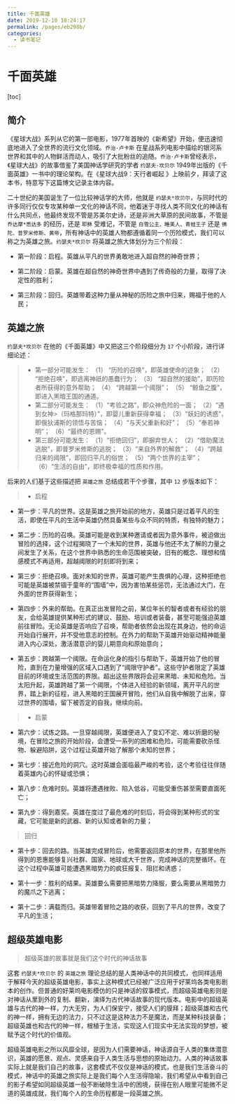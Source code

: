 ```yaml
---
title: 千面英雄
date: 2019-12-10 18:24:17
permalink: /pages/eb298b/
categories:
  - 读书笔记
---
```


# 千面英雄

[toc]

## 简介

《星球大战》系列从它的第一部电影，1977年首映的《新希望》开始，便迅速彻底地进入了全世界的流行文化领域。``乔治·卢卡斯`` 在星战系列电影中描绘的银河系世界和其中的人物鲜活而动人，吸引了大批粉丝的追随。``乔治·卢卡斯``曾经表示，《星球大战》的故事借鉴了美国神话学研究的学者 ``约瑟夫·坎贝尔`` 1949年出版的《千面英雄》一书中的理论架构。在《星球大战9：天行者崛起 》上映前夕，拜读了这本书，特意写下这篇博文记录主体内容。

二十世纪的美国诞生了一位比较神话学的大师，他就是 ``约瑟夫*坎贝尔``，与同时代的许多同行仅仅专攻某种单一文化的神话不同，他着迷于寻找人类不同文化的神话有什么共同点，他最终发现不管是苏美尔史诗，还是非洲大草原的民间故事，不管是 ``乔达摩*悉达多`` 的经历，还是 ``耶稣`` 受难记，不管是 ``白雪公主、睡美人、青蛙王子`` 还是 ``佛陀、普罗米修斯、黄帝``，所有神话中的英雄人物都遵循着同一个历险模式，我们可以称之为英雄之旅。``约瑟夫*坎贝尔`` 将英雄之旅大体划分为三个阶段：

- 第一阶段：启程。英雄从平凡的世界勇敢地进入超自然的神奇世界；

- 第二阶段：启蒙。英雄在超自然的神奇世界中遇到了传奇般的力量，取得了决定性的胜利；

- 第三阶段：回归。英雄带着这种力量从神秘的历险之旅中归来，赐福于他的人民；

## 英雄之旅

``约瑟夫*坎贝尔`` 在他的《千面英雄》中又把这三个阶段细分为 ``17`` 个小阶段，进行详细论述：

>- 第一部分可能发生：
>（1） “历险的召唤”，即英雄使命的迹象；
>（2） “拒绝召唤”，即逃离神祇的愚蠢行为；
>（3） “超自然的援助”，即历险者所获得的意外帮助；
>（4） “跨越第一个阈限”；
>（5） “鲸鱼之腹”，即进入黑暗王国的通道。
>- 第二部分可能发生：
>（1）“考验之路”，即众神危险的一面；
>（2）“遇到女神>（玛格那玛特）”，即婴儿重新获得幸福；
>（3）“妖妇的诱惑”，即俄狄浦斯的领悟与苦恼；
>（4）“与天父重新和好”；
>（5）“奉若神明”；
>（6）“最终的恩赐”。
>- 第三部分可能发生：
>（1）“拒绝回归”，即摒弃世人；
>（2）“借助魔法逃脱”，即普罗米修斯的逃脱；
>（3）“来自外界的解救”；
>（4）“跨越归来的阈限”，即回归平凡的俗世；
>（5）“两个世界的主宰”；
>（6）“生活的自由”，即终极幸福的性质和作用。

后来的人们基于这些描述把 ``英雄之旅`` 总结成若干个步骤，其中 ``12`` 步版本如下：

>- 启程

- 第一步：平凡的世界。这是英雄之旅开始前的地方，英雄只是过着平凡的生活，即使在平凡的生活中英雄仍然具备某些与众不同的特质，有独特的魅力；

- 第二步：历险的召唤。英雄可能是收到某种邀请或者因为意外事件，被迫做出冒险的选择，这个过程揭晓了一个未知的世界，英雄与他还不太了解的力量之间发生了关系，在这个世界中熟悉的生命范围被突破，旧有的概念、理想和情感模式不再适用，超越阈限的时刻即将到来；

- 第三步：拒绝召唤。面对未知的世界，英雄可能产生畏惧的心理，这种拒绝也可能是英雄被禁锢于童年的“围墙”中，因为害怕某些惩罚，无法通过大门，在外面的世界获得新生；

- 第四步：外来的帮助。在真正出发冒险之前，某位年长的智者或者有经验的朋友，会给英雄提供某种形式的建议、鼓励、培训或者装备，甚至可能强迫英雄前往冒险。无论英雄是否响应了召唤，帮助者依然会出现在其身边，他的命运开始自行展开，并不受他意志的控制。在外力的帮助下英雄开始驱动精神能量进入内心深处，激活潜意识的婴儿期意向和原始意向；

- 第五步：跨越第一个阈限。在命运化身的指引与帮助下，英雄开始了他的冒险，直到在力量增强的区域入口遇到了“阈限守护者”。这些守护者限定了英雄目前的环境或生活范围的界限。超出这些界限将会迎来黑暗、未知和危险。当太阳升起，英雄跨越了第一个阈限，个体进入经验的新领域，离开平凡的世界，踏上新的征程，进入黑暗的王国展开冒险，他们从自我中解脱了出来，穿过世界的围墙，留下被否定的自我，继续向前。

>- 启蒙

- 第六步：试炼之路。一旦穿越阈限，英雄便进入了变幻不定、难以折磨的秘境，在冒险之旅的开始阶段，会遭受一系列的困难和危险，可能需要砍杀怪物、躲避陷阱，这个过程让英雄开始了解那个未知的世界；

- 第七步：接近危险的洞穴。这时英雄会面临最严峻的考验，这个考验往往伴随着英雄内心的怀疑或恐惧；

- 第八步：危难时刻。英雄将遭遇挫败、陷入低谷，可能受重伤甚至需要直面死亡；

- 第九步：得到嘉奖。英雄在度过了最危难的时刻后，将会得到某种形式的宝藏，它可能是新的武器、新的认知或者新的力量；

> 回归

- 第十步：回去的路。当英雄完成冒险后，他需要返回原本的世界，在那里他所得到的恩惠能够复兴社群、国家、地球或大千世界，完成神话的完整循环。在这个过程中英雄可能遭遇黑暗势力的疯狂报复、阻拦和诱惑；

- 第十一步：胜利的结果。英雄要么需要把黑暗势力降服，要么需要从黑暗势力的魔爪之下逃离；

- 第十二步：满载而归。英雄带着冒险之路的收获，回到了平凡的世界，改变了平凡的生活；

## 超级英雄电影

> 超级英雄的故事就是我们这个时代的神话故事

这套 ``约瑟夫*坎贝尔`` 的 ``英雄之旅`` 理论总结的是人类神话中的共同模式，也同样适用于解释今天的超级英雄电影，事实上这种模式已经被广泛应用于好莱坞各类电影剧本的创作。但普通的好莱坞电影模仿的只是神话的叙事模式，而超级英雄电影则是对神话从里到外的复制、翻新，演绎为古代神话故事的现代版本。电影中的超级英雄与古代的神一样，力大无穷，为人们保安宁，接受人们的膜拜；超级英雄和古代的神一样，拥有无边的法力，只不过这是这种法力不是魔法，而是某种科技装备；超级英雄也和古代的神一样，根植于生活，实现这人们现实中无法实现的梦想，被赋予这个时代的价值观。

超级英雄电影之所以风靡全球，是因为人们需要神话，神话源自于人类的集体潜意识，英雄的愿景、观点、灵感来自于人类生活与思想的原始动力。人类的神话故事实际上就是我们自己的故事，这套模式不仅仅是神话的模式，也是我们生活奋斗的模式，神话中的英雄之旅实际上是我们每个人生活得隐喻，我们希望从中看到自己的影子希望如同超级英雄一般不断破除生活中的困境，获得在别人眼里可能微不足道的英雄成就，我们每个人的生命历程都是一段英雄之旅。


